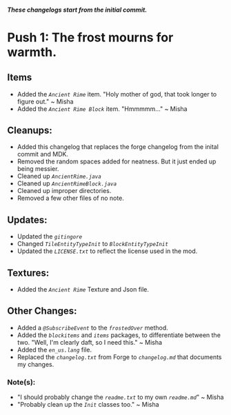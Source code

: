 ##### These changelogs start from the initial commit.

# Push 1: The frost mourns for warmth.

## Items

- Added the *`Ancient Rime`* item. "Holy mother of god, that took longer to figure out." ~ Misha
- Added the *`Ancient Rime Block`* item. "Hmmmmm..." ~ Misha

## Cleanups:

- Added this changelog that replaces the forge changelog from the inital commit and MDK.
- Removed the random spaces added for neatness. But it just ended up being messier.
- Cleaned up *`AncientRime.java`*
- Cleaned up *`AncientRimeBlock.java`*
- Cleaned up improper directories.
- Removed a few other files of no note.

## Updates:

- Updated the *`gitingore`*
- Changed *`TileEntityTypeInit`* to *`BlockEntityTypeInit`*
- Updated the *`LICENSE.txt`* to reflect the license used in the mod.

## Textures:

- Added the *`Ancient Rime`* Texture and Json file.


## Other Changes:

- Added a *`@SubscribeEvent`* to the *`frostedOver`* method.
- Added the *`blockitems`* and *`items`* packages, to differentiate between the two. "Well, I'm clearly daft, so I need this." ~ Misha
- Added the *`en_us.lang`* file.
- Replaced the *`changelog.txt`* from Forge to *`changelog.md`* that documents my changes.
    

### Note(s):

- "I should probably change the *`readme.txt`* to my own *`readme.md`*" ~ Misha
- "Probably clean up the *`Init`* classes too." ~ Misha